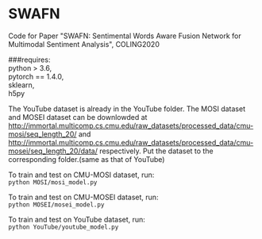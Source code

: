 # SWAFN
Code for Paper "SWAFN: Sentimental Words Aware Fusion Network for Multimodal Sentiment Analysis", COLING2020


###requires:  
python > 3.6,  
pytorch == 1.4.0,  
sklearn,  
h5py  

The YouTube dataset is already in the YouTube folder. The MOSI dataset and MOSEI dataset can be downlowded at http://immortal.multicomp.cs.cmu.edu/raw_datasets/processed_data/cmu-mosi/seq_length_20/ and http://immortal.multicomp.cs.cmu.edu/raw_datasets/processed_data/cmu-mosei/seq_length_20/data/ respectively. Put the dataset to the corresponding folder.(same as that of YouTube)


To train and test on CMU-MOSI dataset, run:     
`python MOSI/mosi_model.py`
    
To train and test on CMU-MOSEI dataset, run:   
`python MOSEI/mosei_model.py`
    
To train and test on YouTube dataset, run:     
`python YouTube/youtube_model.py`
